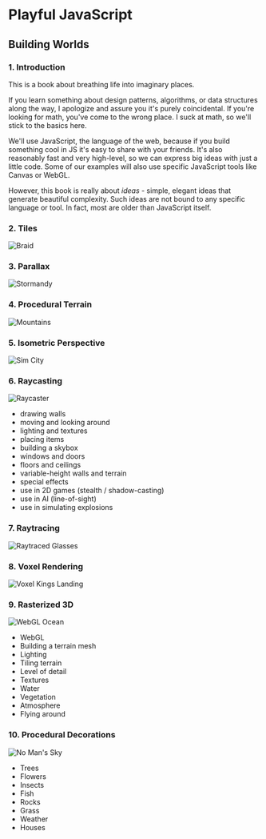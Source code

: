 # Playful JavaScript
## Building Worlds

### 1. Introduction

This is a book about breathing life into imaginary places.

If you learn something about design patterns, algorithms, or data structures along the way,
I apologize and assure you it's purely coincidental.
If you're looking for math, you've come to the wrong place.
I suck at math, so we'll stick to the basics here.

We'll use JavaScript, the language of the web, because if you build something cool in JS it's easy to share with your friends.
It's also reasonably fast and very high-level, so we can express big ideas with just a little code.
Some of our examples will also use specific JavaScript tools like Canvas or WebGL.

However, this book is really about *ideas* -
simple, elegant ideas that generate beautiful complexity.
Such ideas are not bound to any specific language or tool.
In fact, most are older than JavaScript itself.

### 2. Tiles

![Braid](http://learningworksforkids.com/wp-content/uploads/Braid-screen01.jpg)

### 3. Parallax

![Stormandy](http://fc08.deviantart.net/fs70/f/2012/343/0/6/wip_parallax_background_by_stormandy-d5n5tr6.png)

### 4. Procedural Terrain

![Mountains](http://www.decarpentier.nl/wp-content/uploads/scape_ridge_mountains.jpg)

### 5. Isometric Perspective

![Sim City](http://web-vassets.ea.com/Assets/Resources/Image/Screenshots/scs-commercial-city.jpg?cb=1338867364)

### 6. Raycasting

![Raycaster](http://i1.ytimg.com/vi/eiFUV71Nyxw/maxresdefault.jpg)

- drawing walls
- moving and looking around
- lighting and textures
- placing items
- building a skybox
- windows and doors
- floors and ceilings
- variable-height walls and terrain
- special effects
- use in 2D games (stealth / shadow-casting)
- use in AI (line-of-sight)
- use in simulating explosions

### 7. Raytracing

![Raytraced Glasses](http://upload.wikimedia.org/wikipedia/commons/e/ec/Glasses_800_edit.png)

### 8. Voxel Rendering

![Voxel Kings Landing](http://www.vgu.tv/wp-content/uploads/2013/01/kingland.jpg)

### 9. Rasterized 3D

![WebGL Ocean](http://i.imgur.com/6hzpIYY.png)

- WebGL
- Building a terrain mesh
- Lighting
- Tiling terrain
- Level of detail
- Textures
- Water
- Vegetation
- Atmosphere
- Flying around

### 10. Procedural Decorations

![No Man's Sky](http://cdn3.vox-cdn.com/assets/4646831/no-mans-sky-gallery-06.jpg)

- Trees
- Flowers
- Insects
- Fish
- Rocks
- Grass
- Weather
- Houses
